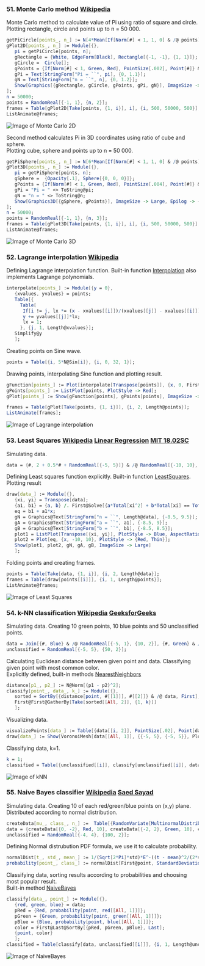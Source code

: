 ### 51. Monte Carlo method [Wikipedia](https://en.wikipedia.org/wiki/Monte_Carlo_method)

Monte Carlo method to calculate value of Pi using ratio of square and circle.  
Plotting rectangle, circle and points up to n = 50 000.
```mathematica
getPiCircle[points_, n_] := N[4*Mean[If[Norm[#] < 1, 1, 0] & /@ points], 5];
gPlot2D[points_, n_] := Module[{},
   pi = getPiCircle[points, n];
   gRectangle = {White, EdgeForm[Black], Rectangle[{-1, -1}, {1, 1}]};
   gCircle =  Circle[];
   gPoints = {If[Norm[#] < 1, Green, Red], PointSize[.002], Point[#]} & /@ points;
   gPi = Text[StringForm["Pi = ``", pi], {0, 1.1}];
   gN = Text[StringForm["n = ``", n], {0, 1.2}];
   Show[Graphics[{gRectangle, gCircle, gPoints, gPi, gN}], ImageSize -> Large]
];
n = 50000;
points = RandomReal[{-1, 1}, {n, 2}];
frames = Table[gPlot2D[Take[points, {1, i}], i], {i, 500, 50000, 500}];
ListAnimate@frames;
```
![Image of Monte Carlo 2D](/img/51.1.MonteCarlo.gif)

Second method calculates Pi in 3D coordinates using ratio of cube and sphere.  
Plotting cube, sphere and points up to n = 50 000.
```mathematica
getPiSphere[points_, n_] := N[6*Mean[If[Norm[#] < 1, 1, 0] & /@ points], 5];
gPlot3D[points_, n_] := Module[{},
   pi = getPiSphere[points, n];
   gSphere =  {Opacity[.1], Sphere[{0, 0, 0}]};
   gPoints = {If[Norm[#] < 1, Green, Red], PointSize[.004], Point[#]} & /@ points;
   gPi = "Pi = " <> ToString@pi;
   gN = "n = " <> ToString@n;
   Show[Graphics3D[{gSphere, gPoints}], ImageSize -> Large, Epilog -> {Inset[gN, {.02, 0.99}], Inset[gPi, {.02, 0.96}]}]
];
n = 50000;
points = RandomReal[{-1, 1}, {n, 3}];
frames = Table[gPlot3D[Take[points, {1, i}], i], {i, 500, 50000, 500}];
ListAnimate@frames;
```
![Image of Monte Carlo 3D](/img/51.2.MonteCarlo.gif)

### 52. Lagrange interpolation [Wikipedia](https://en.wikipedia.org/wiki/Lagrange_polynomial)

Defining Lagrange interpolation function. Built-in function [Interpolation](http://reference.wolfram.com/language/ref/Interpolation.html) also implements Lagrange polynomials.  
```mathematica
interpolate[points_] := Module[{y = 0},
   {xvalues, yvalues} = points;
   Table[{
     Table[
      If[i != j, lx *= (x - xvalues[[i]])/(xvalues[[j]] - xvalues[[i]])], {i, 1, Length@xvalues}];
      y += yvalues[[j]]*lx;
      lx = 1;
     }, {j, 1, Length@xvalues}];
   Simplify@y
   ];
```

Creating points on Sine wave.
```mathematica
points = Table[{i, 5*N@Sin[i]}, {i, 0, 32, 1}];
```

Drawing points, interpolating Sine function and plotting result.
```mathematica
gFunction[points_] := Plot[interpolate[Transpose[points]], {x, 0, First@Last@points}, AspectRatio -> Automatic, PlotRange -> {{0, 10*Pi}, {-6, 6}}, Ticks -> {Table[t, {t, 0, 10*Pi, Pi}], {-10, -5, 0, 5, 10}}];
gPoints[points_] := ListPlot[points, PlotStyle -> Red];
gPlot[points_] := Show[gFunction[points], gPoints[points], ImageSize -> Large];

frames = Table[gPlot[Take[points, {1, i}]], {i, 2, Length@points}];
ListAnimate[frames];
```

![Image of Lagrange interpolation](/img/52.LagrangeInterpolation.gif)

### 53. Least Squares [Wikipedia](https://en.wikipedia.org/wiki/Least_squares) [Linear Regression](https://en.wikipedia.org/wiki/Linear_regression) [MIT 18.02SC](https://www.youtube.com/watch?v=YwZYSTQs-Hk)

Simulating data.
```mathematica
data = {#, 2 + 0.5*# + RandomReal[{-5, 5}]} & /@ RandomReal[{-10, 10}, 100];
```

Defining Least squares function explicitly. Built-in function [LeastSquares](http://reference.wolfram.com/language/ref/LeastSquares.html).  
Plotting result
```mathematica
draw[data_] := Module[{},
   {xi, yi} = Transpose[data];
   {a1, b1} = {a, b} /. First@Solve[{a*Total[xi^2] + b*Total[xi] == Total[xi*yi], a*Total[xi] + b*Length[xi] == Total[yi]}, {a, b}];
   eq = b1 + a1*x;
   gN = Graphics@Text[StringForm["n = ``", Length@data], {-8.5, 9.5}];
   gA = Graphics@Text[StringForm["a = ``", a1], {-8.5, 9}];
   gB = Graphics@Text[StringForm["b = ``", b1], {-8.5, 8.5}];
   plot1 = ListPlot[Transpose[{xi, yi}], PlotStyle -> Blue, AspectRatio -> Automatic, PlotRange -> {{-10, 10}, {-10, 10}}];
   plot2 = Plot[eq, {x, -10, 10}, PlotStyle -> {Red, Thin}];
   Show[plot1, plot2, gN, gA, gB, ImageSize -> Large]
   ];
```

Folding points and creating frames.
```mathematica
points = Table[Take[data, {1, i}], {i, 2, Length@data}];
frames = Table[draw[points[[i]]], {i, 1, Length@points}];
ListAnimate@frames;
```

![Image of Least Squares](/img/53.LeastSquares.gif)

### 54. k-NN classification [Wikipedia](https://en.wikipedia.org/wiki/K-nearest_neighbors_algorithm) [GeeksforGeeks](https://www.youtube.com/watch?v=odqIu23OSbs)

Simulating data. Creating 10 green points, 10 blue points and 50 unclassified points.
```mathematica
data = Join[{#, Blue} & /@ RandomReal[{-5, 1}, {10, 2}], {#, Green} & /@ RandomReal[{-1, 5}, {10, 2}]];
unclassified = RandomReal[{-5, 5}, {50, 2}];
```

Calculating Euclidean distance between given point and data. Classifying given point with most common color.  
Explicitly defined, built-in methods [NearestNeighbors](http://reference.wolfram.com/language/ref/method/NearestNeighbors.html)
```mathematica
distance[p1_, p2_] := N@Norm[(p1 - p2)^2];
classify[point_, data_, k_] := Module[{},
   sorted = SortBy[{distance[point, #[[1]]], #[[2]]} & /@ data, First];
   First@First@GatherBy[Take[sorted[[All, 2]], {1, k}]]
   ];
```

Visualizing data.
```mathematica
visualizePoints[data_] := Table[{data[[i, 2]], PointSize[.02], Point[data[[i, 1]]]}, {i, 1, Length@data}];
draw[data_] := Show[VoronoiMesh[data[[All, 1]], {{-5, 5}, {-5, 5}}, PlotTheme -> "Monochrome"], Graphics[visualizePoints[data]], ImageSize -> Large];
```

Classifying data, k=1.
```mathematica
k = 1;
classified = Table[{unclassified[[i]], classify[unclassified[[i]], data, k]}, {i,1, Length@unclassified}];
```

![Image of kNN](/img/54.kNN.gif)

### 55. Naive Bayes classifier [Wikipedia](https://en.wikipedia.org/wiki/Naive_Bayes_classifier) [Saed Sayad](http://www.saedsayad.com/naive_bayesian.htm)

Simulating data. Creating 10 of each red/green/blue points on (x,y) plane. Distributed according to normal distribution.
```mathematica
createData[mu_, class_, n_] :=  Table[{RandomVariate[MultinormalDistribution[mu, IdentityMatrix[2]]], class}, {i, 1, n}];
data = {createData[{0, -2}, Red, 10], createData[{-2, 2}, Green, 10], createData[{2, 2}, Blue, 10]};
unclassified = RandomReal[{-4, 4}, {100, 2}];
```

Defining Normal distrubution PDF formula, we use it to calculate probability.
```mathematica
normalDist[t_, std_, mean_] := 1/(Sqrt[2*Pi]*std)*E^-((t - mean)^2/(2*std^2));
probability[point_, class_] := normalDist[First@point, StandardDeviation[class[[All, 1]]], Mean[class[[All, 1]]]]*normalDist[Last@point, StandardDeviation[class[[All, 2]]], Mean[class[[All, 2]]]];
```

Classifying data, sorting results according to probabilities and choosing most popular result.  
Built-in method [NaiveBayes](http://reference.wolfram.com/language/ref/method/NaiveBayes.html)
```mathematica
classify[data_, point_] := Module[{},
   {red, green, blue} = data;
   pRed = {Red, probability[point, red[[All, 1]]]};
   pGreen = {Green, probability[point, green[[All, 1]]]};
   pBlue = {Blue, probability[point, blue[[All, 1]]]};
   color = First@Last@SortBy[{pRed, pGreen, pBlue}, Last];
   {point, color}
   ];
classified = Table[classify[data, unclassified[[i]]], {i, 1, Length@unclassified}];
```

![Image of NaiveBayes](/img/55.NaiveBayes.gif)
